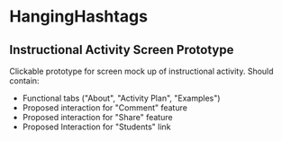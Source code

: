 # HangingHashtags

## Instructional Activity Screen Prototype

Clickable prototype for screen mock up of instructional activity.
Should contain:
* Functional tabs ("About", "Activity Plan", "Examples")
* Proposed interaction for "Comment" feature
* Proposed interaction for "Share" feature
* Proposed Interaction for "Students" link
